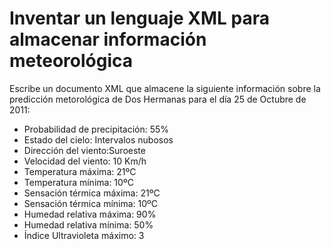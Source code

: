 # Inventar un lenguaje XML para almacenar información meteorológica

Escribe un documento XML que almacene la siguiente información sobre la predicción metorológica de Dos Hermanas para el día 25 de Octubre de 2011:

* Probabilidad de precipitación: 55%
* Estado del cielo: Intervalos nubosos
* Dirección del viento:Suroeste
* Velocidad del viento: 10 Km/h
* Temperatura máxima: 21ºC
* Temperatura mínima: 10ºC
* Sensación térmica máxima: 21ºC
* Sensación térmica mínima: 10ºC
* Humedad relativa máxima: 90%
* Humedad relativa mínima: 50%
* Índice Ultravioleta máximo: 3

